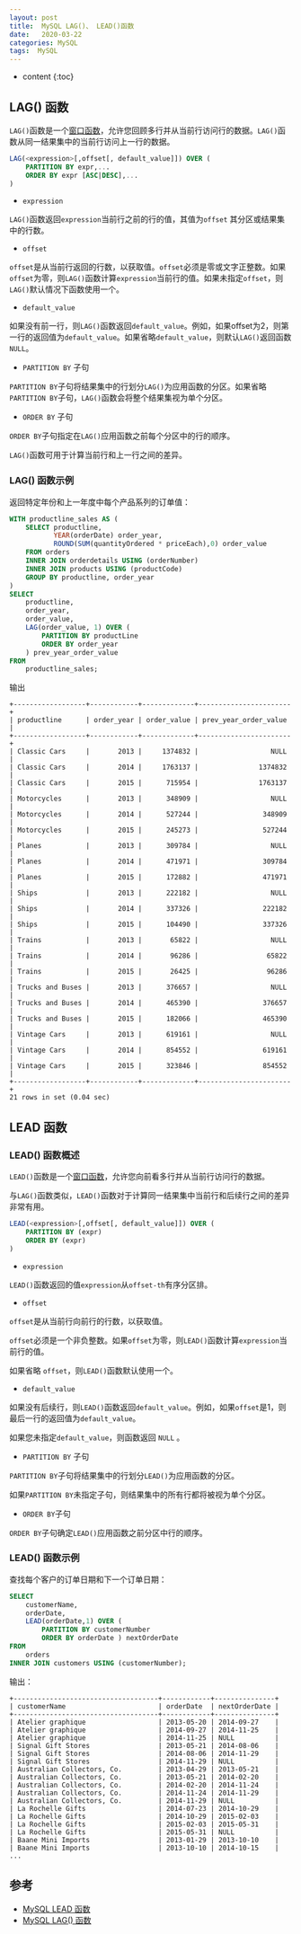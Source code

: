 ```yaml
---
layout: post
title:  MySQL LAG()、 LEAD()函数
date:   2020-03-22
categories: MySQL
tags:  MySQL
---
```

* content
{:toc}










## LAG() 函数

`LAG()`函数是一个[窗口函数](https://www.begtut.com/mysql/mysql-window-functions.html)，允许您回顾多行并从当前行访问行的数据。`LAG()`函数从同一结果集中的当前行访问上一行的数据。

```sql
LAG(<expression>[,offset[, default_value]]) OVER (
    PARTITION BY expr,...
    ORDER BY expr [ASC|DESC],...
) 
```

- `expression`

`LAG()`函数返回`expression`当前行之前的行的值，其值为`offset` 其分区或结果集中的行数。

- `offset`

`offset`是从当前行返回的行数，以获取值。`offset`必须是零或文字正整数。如果`offset`为零，则`LAG()`函数计算`expression`当前行的值。如果未指定`offset`，则`LAG()`默认情况下函数使用一个。

- `default_value`

如果没有前一行，则`LAG()`函数返回`default_value`。例如，如果offset为2，则第一行的返回值为`default_value`。如果省略`default_value`，则默认`LAG()`返回函数`NULL`。

- `PARTITION BY` 子句

`PARTITION BY`子句将结果集中的行划分`LAG()`为应用函数的分区。如果省略`PARTITION BY`子句，`LAG()`函数会将整个结果集视为单个分区。

- `ORDER BY` 子句

`ORDER BY`子句指定在`LAG()`应用函数之前每个分区中的行的顺序。

`LAG()`函数可用于计算当前行和上一行之间的差异。

### LAG() 函数示例

返回特定年份和上一年度中每个产品系列的订单值：

```sql
WITH productline_sales AS (
    SELECT productline,
           YEAR(orderDate) order_year,
           ROUND(SUM(quantityOrdered * priceEach),0) order_value
    FROM orders
    INNER JOIN orderdetails USING (orderNumber)
    INNER JOIN products USING (productCode)
    GROUP BY productline, order_year
)
SELECT
    productline, 
    order_year, 
    order_value,
    LAG(order_value, 1) OVER (
        PARTITION BY productLine
        ORDER BY order_year
    ) prev_year_order_value
FROM 
    productline_sales; 
```

输出

```
+------------------+------------+-------------+-----------------------+
| productline      | order_year | order_value | prev_year_order_value |
+------------------+------------+-------------+-----------------------+
| Classic Cars     |       2013 |     1374832 |                  NULL |
| Classic Cars     |       2014 |     1763137 |               1374832 |
| Classic Cars     |       2015 |      715954 |               1763137 |
| Motorcycles      |       2013 |      348909 |                  NULL |
| Motorcycles      |       2014 |      527244 |                348909 |
| Motorcycles      |       2015 |      245273 |                527244 |
| Planes           |       2013 |      309784 |                  NULL |
| Planes           |       2014 |      471971 |                309784 |
| Planes           |       2015 |      172882 |                471971 |
| Ships            |       2013 |      222182 |                  NULL |
| Ships            |       2014 |      337326 |                222182 |
| Ships            |       2015 |      104490 |                337326 |
| Trains           |       2013 |       65822 |                  NULL |
| Trains           |       2014 |       96286 |                 65822 |
| Trains           |       2015 |       26425 |                 96286 |
| Trucks and Buses |       2013 |      376657 |                  NULL |
| Trucks and Buses |       2014 |      465390 |                376657 |
| Trucks and Buses |       2015 |      182066 |                465390 |
| Vintage Cars     |       2013 |      619161 |                  NULL |
| Vintage Cars     |       2014 |      854552 |                619161 |
| Vintage Cars     |       2015 |      323846 |                854552 |
+------------------+------------+-------------+-----------------------+
21 rows in set (0.04 sec)
```

##  LEAD 函数

###  LEAD() 函数概述

`LEAD()`函数是一个[窗口函数](https://www.begtut.com/mysql/mysql-window-functions.html)，允许您向前看多行并从当前行访问行的数据。

与`LAG()`函数类似，`LEAD()`函数对于计算同一结果集中当前行和后续行之间的差异非常有用。

```sql
LEAD(<expression>[,offset[, default_value]]) OVER (
    PARTITION BY (expr)
    ORDER BY (expr)
) 
```

- `expression`

`LEAD()`函数返回的值`expression`从`offset-th`有序分区排。

- `offset`

`offset`是从当前行向前行的行数，以获取值。

`offset`必须是一个非负整数。如果`offset`为零，则`LEAD()`函数计算`expression`当前行的值。

如果省略 `offset`，则`LEAD()`函数默认使用一个。

- `default_value`

如果没有后续行，则`LEAD()`函数返回`default_value`。例如，如果`offset`是1，则最后一行的返回值为`default_value`。

如果您未指定`default_value`，则函数返回 `NULL` 。

- `PARTITION BY` 子句

`PARTITION BY`子句将结果集中的行划分`LEAD()`为应用函数的分区。

如果`PARTITION BY`未指定子句，则结果集中的所有行都将被视为单个分区。

- `ORDER BY`子句

`ORDER BY`子句确定`LEAD()`应用函数之前分区中行的顺序。

### LEAD() 函数示例

查找每个客户的订单日期和下一个订单日期：

```sql
SELECT 
    customerName,
    orderDate,
    LEAD(orderDate,1) OVER (
        PARTITION BY customerNumber
        ORDER BY orderDate ) nextOrderDate
FROM 
    orders
INNER JOIN customers USING (customerNumber); 
```

输出：

```
+------------------------------------+------------+---------------+
| customerName                       | orderDate  | nextOrderDate |
+------------------------------------+------------+---------------+
| Atelier graphique                  | 2013-05-20 | 2014-09-27    |
| Atelier graphique                  | 2014-09-27 | 2014-11-25    |
| Atelier graphique                  | 2014-11-25 | NULL          |
| Signal Gift Stores                 | 2013-05-21 | 2014-08-06    |
| Signal Gift Stores                 | 2014-08-06 | 2014-11-29    |
| Signal Gift Stores                 | 2014-11-29 | NULL          |
| Australian Collectors, Co.         | 2013-04-29 | 2013-05-21    |
| Australian Collectors, Co.         | 2013-05-21 | 2014-02-20    |
| Australian Collectors, Co.         | 2014-02-20 | 2014-11-24    |
| Australian Collectors, Co.         | 2014-11-24 | 2014-11-29    |
| Australian Collectors, Co.         | 2014-11-29 | NULL          |
| La Rochelle Gifts                  | 2014-07-23 | 2014-10-29    |
| La Rochelle Gifts                  | 2014-10-29 | 2015-02-03    |
| La Rochelle Gifts                  | 2015-02-03 | 2015-05-31    |
| La Rochelle Gifts                  | 2015-05-31 | NULL          |
| Baane Mini Imports                 | 2013-01-29 | 2013-10-10    |
| Baane Mini Imports                 | 2013-10-10 | 2014-10-15    |
...
```



## 参考

- <a href="https://www.begtut.com/mysql/mysql-lead-function.html" target="_blank">MySQL LEAD 函数</a>
- <a href="https://www.begtut.com/mysql/mysql-lag-function.html" target="_blank">MySQL LAG() 函数</a> 

